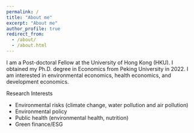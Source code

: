 ```yaml
---
permalink: /
title: "About me"
excerpt: "About me"
author_profile: true
redirect_from: 
  - /about/
  - /about.html
---
```

I am a Post-doctoral Fellow at the University of Hong Kong (HKU). I obtained my Ph.D. degree in Economics from Peking University in 2022. I am interested in environmental economics, health economics, and development economics. 

Research Interests

* Environmental risks (climate change, water pollution and air pollution)
* Environmental policy
* Public health (environmental health, nutrition)
* Green finance/ESG
